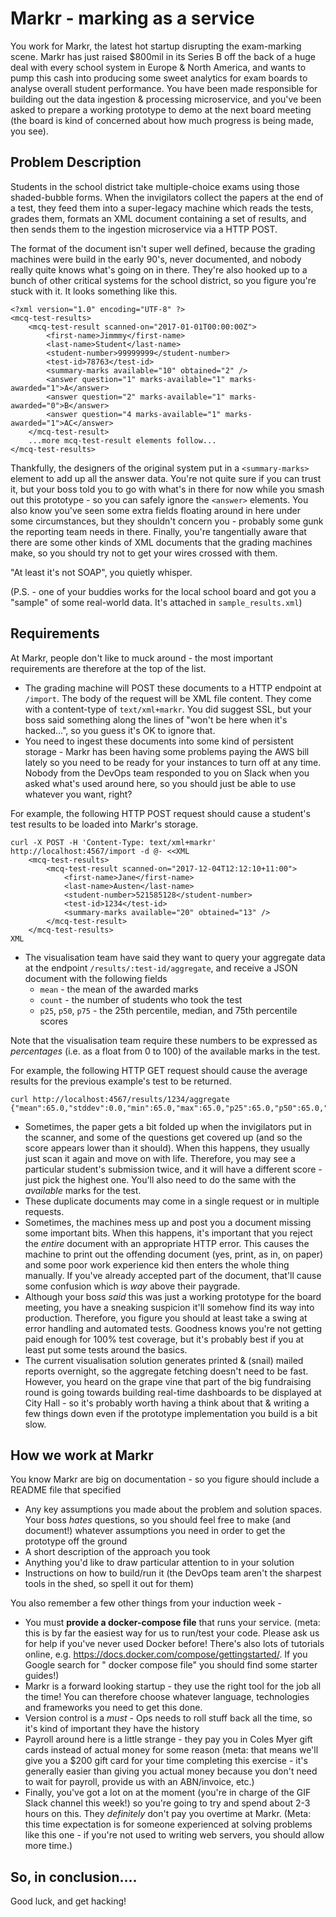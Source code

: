 # Markr - marking as a service

You work for Markr, the latest hot startup disrupting the exam-marking scene. Markr has just raised \$800mil in its Series B off the back of a huge deal with every school system in Europe & North America, and wants to pump this cash into producing some sweet analytics for exam boards to analyse overall student performance. You have been made responsible for building out the data ingestion & processing microservice, and you've been asked to prepare a working prototype to demo at the next board meeting (the board is kind of concerned about how much progress is being made, you see).

## Problem Description

Students in the school district take multiple-choice exams using those shaded-bubble forms. When the invigilators collect the papers at the end of a test, they feed them into a super-legacy machine which reads the tests, grades them, formats an XML document containing a set of results, and then sends them to the ingestion microservice via a HTTP POST.

The format of the document isn't super well defined, because the grading machines were build in the early 90's, never documented, and nobody really quite knows what's going on in there. They're also hooked up to a bunch of other critical systems for the school district, so you figure you're stuck with it. It looks something like this.

```
<?xml version="1.0" encoding="UTF-8" ?>
<mcq-test-results>
    <mcq-test-result scanned-on="2017-01-01T00:00:00Z">
        <first-name>Jimmmy</first-name>
        <last-name>Student</last-name>
        <student-number>99999999</student-number>
        <test-id>78763</test-id>
        <summary-marks available="10" obtained="2" />
        <answer question="1" marks-available="1" marks-awarded="1">A</answer>
        <answer question="2" marks-available="1" marks-awarded="0">B</answer>
        <answer question="4 marks-available="1" marks-awarded="1">AC</answer>
    </mcq-test-result>
    ...more mcq-test-result elements follow...
</mcq-test-results>
```

Thankfully, the designers of the original system put in a `<summary-marks>` element to add up all the answer data. You're not quite sure if you can trust it, but your boss told you to go with what's in there for now while you smash out this prototype - so you can safely ignore the `<answer>` elements. You also know you've seen some extra fields floating around in here under some circumstances, but they shouldn't concern you - probably some gunk the reporting team needs in there. Finally, you're tangentially aware that there are some other kinds of XML documents that the grading machines make, so you should try not to get your wires crossed with them.

"At least it's not SOAP", you quietly whisper.

(P.S. - one of your buddies works for the local school board and got you a "sample" of some real-world data. It's attached in `sample_results.xml`)

## Requirements

At Markr, people don't like to muck around - the most important requirements are therefore at the top of the list.

-   The grading machine will POST these documents to a HTTP endpoint at `/import`. The body of the request will be XML file content. They come with a content-type of `text/xml+markr`. You did suggest SSL, but your boss said something along the lines of "won't be here when it's hacked...", so you guess it's OK to ignore that.
-   You need to ingest these documents into some kind of persistent storage - Markr has been having some problems paying the AWS bill lately so you need to be ready for your instances to turn off at any time. Nobody from the DevOps team responded to you on Slack when you asked what's used around here, so you should just be able to use whatever you want, right?

For example, the following HTTP POST request should cause a student's test results to be loaded into Markr's storage.

```
curl -X POST -H 'Content-Type: text/xml+markr' http://localhost:4567/import -d @- <<XML
    <mcq-test-results>
        <mcq-test-result scanned-on="2017-12-04T12:12:10+11:00">
            <first-name>Jane</first-name>
            <last-name>Austen</last-name>
            <student-number>521585128</student-number>
            <test-id>1234</test-id>
            <summary-marks available="20" obtained="13" />
        </mcq-test-result>
    </mcq-test-results>
XML
```

-   The visualisation team have said they want to query your aggregate data at the endpoint `/results/:test-id/aggregate`, and receive a JSON document with the following fields
    -   `mean` - the mean of the awarded marks
    -   `count` - the number of students who took the test
    -   `p25`, `p50`, `p75` - the 25th percentile, median, and 75th percentile scores

Note that the visualisation team require these numbers to be expressed as _percentages_ (i.e. as a float from 0 to 100) of the available marks in the test.

For example, the following HTTP GET request should cause the average results for the previous example's test to be returned.

```
curl http://localhost:4567/results/1234/aggregate
{"mean":65.0,"stddev":0.0,"min":65.0,"max":65.0,"p25":65.0,"p50":65.0,"p75":65.0,"count":1}
```

-   Sometimes, the paper gets a bit folded up when the invigilators put in the scanner, and some of the questions get covered up (and so the score appears lower than it should). When this happens, they usually just scan it again and move on with life. Therefore, you may see a particular student's submission twice, and it will have a different score - just pick the highest one. You'll also need to do the same with the _available_ marks for the test.
-   These duplicate documents may come in a single request or in multiple requests.
-   Sometimes, the machines mess up and post you a document missing some important bits. When this happens, it's important that you reject the _entire_ document with an appropriate HTTP error. This causes the machine to print out the offending document (yes, print, as in, on paper) and some poor work experience kid then enters the whole thing manually. If you've already accepted part of the document, that'll cause some confusion which is _way_ above their paygrade.
-   Although your boss _said_ this was just a working prototype for the board meeting, you have a sneaking suspicion it'll somehow find its way into production. Therefore, you figure you should at least take a swing at error handling and automated tests. Goodness knows you're not getting paid enough for 100% test coverage, but it's probably best if you at least put some tests around the basics.
-   The current visualisation solution generates printed & (snail) mailed reports overnight, so the aggregate fetching doesn't need to be fast. However, you heard on the grape vine that part of the big fundraising round is going towards building real-time dashboards to be displayed at City Hall - so it's probably worth having a think about that & writing a few things down even if the prototype implementation you build is a bit slow.

## How we work at Markr

You know Markr are big on documentation - so you figure should include a README file that specified

-   Any key assumptions you made about the problem and solution spaces. Your boss _hates_ questions, so you should feel free to make (and document!) whatever assumptions you need in order to get the prototype off the ground
-   A short description of the approach you took
-   Anything you'd like to draw particular attention to in your solution
-   Instructions on how to build/run it (the DevOps team aren't the sharpest tools in the shed, so spell it out for them)

You also remember a few other things from your induction week -

-   You must **provide a docker-compose file** that runs your service. (meta: this is by far the easiest way for us to run/test your code. Please ask us for help if you've never used Docker before! There's also lots of tutorials online, e.g. https://docs.docker.com/compose/gettingstarted/. If you Google search for "<my favourite framework> docker compose file" you should find some starter guides!)
-   Markr is a forward looking startup - they use the right tool for the job all the time! You can therefore choose whatever language, technologies and frameworks you need to get this done.
-   Version control is a _must_ - Ops needs to roll stuff back all the time, so it's kind of important they have the history
-   Payroll around here is a little strange - they pay you in Coles Myer gift cards instead of actual money for some reason (meta: that means we'll give you a \$200 gift card for your time completing this exercise - it's generally easier than giving you actual money because you don't need to wait for payroll, provide us with an ABN/invoice, etc.)
-   Finally, you've got a lot on at the moment (you're in charge of the GIF Slack channel this week!) so you're going to try and spend about 2-3 hours on this. They _definitely_ don't pay you overtime at Markr. (Meta: this time expectation is for someone experienced at solving problems like this one - if you're not used to writing web servers, you should allow more time.)

## So, in conclusion....

Good luck, and get hacking!

